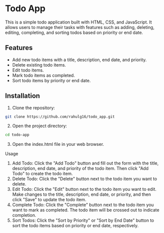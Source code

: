 # Todo App

This is a simple todo application built with HTML, CSS, and JavaScript. It allows users to manage their tasks with features such as adding, deleting, editing, completing, and sorting todos based on priority or end date.

## Features

- Add new todo items with a title, description, end date, and priority.
- Delete existing todo items.
- Edit todo items.
- Mark todo items as completed.
- Sort todo items by priority or end date.

## Installation

1. Clone the repository:

```bash
git clone https://github.com/rahulg16/todo_app.git
```
2. Open the project directory:
```bash
cd todo-app
```
3. Open the index.html file in your web browser.

Usage

1) Add Todo: Click the "Add Todo" button and fill out the form with the title, description, end date, and priority of the todo item. Then click "Add Todo" to create the todo item.
2) Delete Todo: Click the "Delete" button next to the todo item you want to delete.
3) Edit Todo: Click the "Edit" button next to the todo item you want to edit. Make changes to the title, description, end date, or priority, and then click "Save" to update the todo item.
4) Complete Todo: Click the "Complete" button next to the todo item you want to mark as completed. The todo item will be crossed out to indicate completion.
5) Sort Todos: Click the "Sort by Priority" or "Sort by End Date" button to sort the todo items based on priority or end date, respectively.
